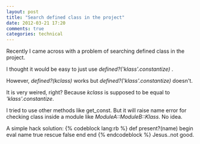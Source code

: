 ```yaml
---
layout: post
title: "Search defined class in the project"
date: 2012-03-21 17:20
comments: true
categories: technical
---
```


Recently I came across with a problem of searching defined class in the project.

I thought it would be easy to just use *defined?('klass'.constantize)*
.

However, *defined?(kclass)* works but *defined?('klass'.constantize)* doesn't.

It is very weired, right? Because *kclass* is supposed to be equal to *'klass'.constantize*.

I tried to use other methods like get_const. But it will raise name error for checking class inside a module like *ModuleA::ModuleB::Klass*. No idea.

A simple hack solution:
{% codeblock lang:rb %}
def present?(name)
  begin
    eval name
      true
    rescue
      false
  end
end
{% endcodeblock %}
Jesus..not good.


